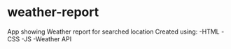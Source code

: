 # weather-report
App showing Weather report for searched location
Created using:
-HTML
-CSS
-JS
-Weather API
